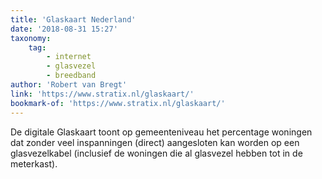```yaml
---
title: 'Glaskaart Nederland'
date: '2018-08-31 15:27'
taxonomy:
    tag:
        - internet
        - glasvezel
        - breedband
author: 'Robert van Bregt'
link: 'https://www.stratix.nl/glaskaart/'
bookmark-of: 'https://www.stratix.nl/glaskaart/'
---
```


De digitale Glaskaart toont op gemeenteniveau het percentage woningen dat zonder veel inspanningen (direct) aangesloten kan worden op een glasvezelkabel (inclusief de woningen die al glasvezel hebben tot in de meterkast). 